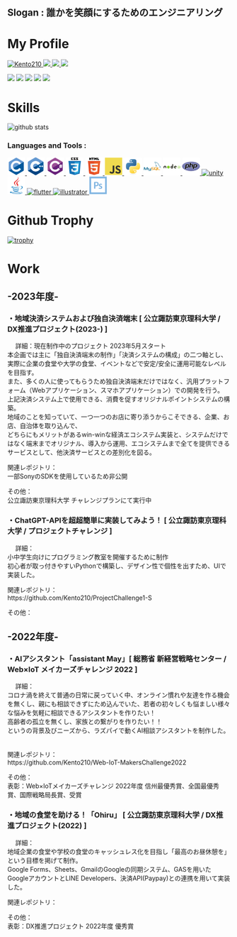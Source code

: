 ## Slogan : 誰かを笑顔にするためのエンジニアリング
# My Profile
<p align="left">
  <a href="https://github.com/Kento210/Kento210/">
    <img src="https://komarev.com/ghpvc/?username=Kento210" alt="Kento210" />
  </a>
  <a href="http://twitter.com/inkentti">
    <img height="20" src="https://img.shields.io/twitter/follow/InKentti?label=Twitter&logo=twitter&style=flat" />
  </a>
  <a href="https://github.com/Kento210">
    <img height="20" src="https://img.shields.io/github/followers/Kento210?label=follow&logo=github&style=flat" />
  </a>
  <a href="http://qiita.com/Kento210">
    <img height="20" src="https://qiita-badge.apiapi.app/s/Kento210/posts.svg" />
  </a>

![](http://github-profile-summary-cards.vercel.app/api/cards/profile-details?username=Kento210&theme=default)
![](http://github-profile-summary-cards.vercel.app/api/cards/repos-per-language?username=Kento210&theme=default)
![](http://github-profile-summary-cards.vercel.app/api/cards/most-commit-language?username=Kento210&theme=default)
![](http://github-profile-summary-cards.vercel.app/api/cards/stats?username=Kento210&theme=default)
![](http://github-profile-summary-cards.vercel.app/api/cards/productive-time?username=Kento210&theme=default&utcOffset=8)

# Skills
<p align="left"> 
  <img alt="github stats" height="150px" src="https://github-readme-stats.vercel.app/api?username=Kento210&show_icons=true" />
</p>

<h3 align = "left">Languages and Tools : </h3>
<p align="left"> <a href="https://www.cprogramming.com/" target="_blank" rel="noreferrer"> <img src="https://raw.githubusercontent.com/devicons/devicon/master/icons/c/c-original.svg" alt="c" width="40" height="40"/> </a>
<a href="https://www.w3schools.com/cpp/" target="_blank" rel="noreferrer"> <img src="https://raw.githubusercontent.com/devicons/devicon/master/icons/cplusplus/cplusplus-original.svg" alt="cplusplus" width="40" height="40"/> </a> 
<a href="https://www.w3schools.com/cs/" target="_blank" rel="noreferrer"> <img src="https://raw.githubusercontent.com/devicons/devicon/master/icons/csharp/csharp-original.svg" alt="csharp" width="40" height="40"/> </a> 
<a href="https://www.w3schools.com/css/" target="_blank" rel="noreferrer"> <img src="https://raw.githubusercontent.com/devicons/devicon/master/icons/css3/css3-original-wordmark.svg" alt="css3" width="40" height="40"/> </a> 
<a href="https://www.w3.org/html/" target="_blank" rel="noreferrer"> <img src="https://raw.githubusercontent.com/devicons/devicon/master/icons/html5/html5-original-wordmark.svg" alt="html5" width="40" height="40"/> </a>
<a href="https://developer.mozilla.org/en-US/docs/Web/JavaScript" target="_blank" rel="noreferrer"> <img src="https://raw.githubusercontent.com/devicons/devicon/master/icons/javascript/javascript-original.svg" alt="javascript" width="40" height="40"/> </a> 
<a href="https://www.python.org" target="_blank" rel="noreferrer"> <img src="https://raw.githubusercontent.com/devicons/devicon/master/icons/python/python-original.svg" alt="python" width="40" height="40"/> </a> 
<a href="https://www.mysql.com/" target="_blank" rel="noreferrer"> <img src="https://raw.githubusercontent.com/devicons/devicon/master/icons/mysql/mysql-original-wordmark.svg" alt="mysql" width="40" height="40"/> </a> 
<a href="https://nodejs.org" target="_blank" rel="noreferrer"> <img src="https://raw.githubusercontent.com/devicons/devicon/master/icons/nodejs/nodejs-original-wordmark.svg" alt="nodejs" width="40" height="40"/> </a> 
<a href="https://www.php.net" target="_blank" rel="noreferrer"> <img src="https://raw.githubusercontent.com/devicons/devicon/master/icons/php/php-original.svg" alt="php" width="40" height="40"/> </a> 
<a href="https://unity.com/" target="_blank" rel="noreferrer"> <img src="https://www.vectorlogo.zone/logos/unity3d/unity3d-icon.svg" alt="unity" width="40" height="40"/> </a>
<a href="https://www.java.com" target="_blank" rel="noreferrer"> <img src="https://raw.githubusercontent.com/devicons/devicon/master/icons/java/java-original.svg" alt="java" width="40" height="40"/> </a>
<a href="https://flutter.dev" target="_blank" rel="noreferrer"> <img src="https://www.vectorlogo.zone/logos/flutterio/flutterio-icon.svg" alt="flutter" width="40" height="40"/> </a> 
<a href="https://www.adobe.com/in/products/illustrator.html" target="_blank" rel="noreferrer"> <img src="https://www.vectorlogo.zone/logos/adobe_illustrator/adobe_illustrator-icon.svg" alt="illustrator" width="40" height="40"/> </a> 
<a href="https://www.photoshop.com/en" target="_blank" rel="noreferrer"> <img src="https://raw.githubusercontent.com/devicons/devicon/master/icons/photoshop/photoshop-line.svg" alt="photoshop" width="40" height="40"/> </a>

# Github Trophy
[![trophy](https://github-profile-trophy.vercel.app/?username=Kento210&column=7)](https://github.com/ryo-ma/github-profile-trophy)
<!--
[![Top Langs](https://github-readme-stats.vercel.app/api/top-langs/?username=Kento210&layout=compact)](https://github.com/anuraghazra/github-readme-stats)
[![Anurag's GitHub stats](https://github-readme-stats.vercel.app/api?username=Kento210&show_icons=true)](https://github.com/anuraghazra/github-readme-stats)
[![trophy](https://github-profile-trophy.vercel.app/?username={名前}&theme=onedark&column=7)](https://github.com/ryo-ma/github-profile-trophy)
-->

# Work
<h2>-2023年度-</h2>

<h3>・地域決済システムおよび独自決済端末 [ 公立諏訪東京理科大学 / DX推進プロジェクト(2023-) ]</h3>
<p>　
詳細：現在制作中のプロジェクト 2023年5月スタート<br>
本企画では主に「独自決済端末の制作」「決済システムの構成」の二つ軸とし、実際に企業の食堂や大学の食堂、イベントなどで安定/安全に運用可能なレベルを目指す。<br>
また、多くの人に使ってもらうため独自決済端末だけではなく、汎用プラットフォーム（Webアプリケーション、スマホアプリケーション）での開発を行う。<br>
上記決済システム上で使用できる、消費を促すオリジナルポイントシステムの構築。<br>
地域のことを知っていて、一つ一つのお店に寄り添うからこそできる、企業、お店、自治体を取り込んで、<br>
どちらにもメリットがあるwin-winな経済エコシステム実装と、システムだけではなく端末までオリジナル、導入から運用、エコシステムまで全てを提供できるサービスとして、他決済サービスとの差別化を図る。

</p>
<p>
関連レポジトリ：<br>
一部SonyのSDKを使用しているため非公開

</p>
<p>
その他：<br>
公立諏訪東京理科大学 チャレンジプランにて実行中

</p>
<h3>・ChatGPT-APIを超超簡単に実装してみよう！ [ 公立諏訪東京理科大学 / プロジェクトチャレンジ ]</h3>
<p>　
詳細：<br>
小中学生向けにプログラミング教室を開催するために制作<br>
初心者が取っ付きやすいPythonで構築し、デザイン性で個性を出すため、UIで実装した。
　
</p>
<p>
関連レポジトリ：<br>
https://github.com/Kento210/ProjectChallenge1-S

</p>
<p>
その他：<br>

</p>


<h2>-2022年度-</h2>

<h3>・AIアシスタント「assistant May」[ 総務省 新経営戦略センター / Web×IoT メイカーズチャレンジ 2022 ]</h3>
<p>　
詳細：<br>
コロナ渦を終えて普通の日常に戻っていく中、オンライン慣れや友達を作る機会を無くし、親にも相談できずにため込んでいた、若者の初々しくも悩ましい様々な悩みを気軽に相談できるアシスタントを作りたい！<br>
高齢者の孤立を無くし、家族との繋がりを作りたい！！<br>
というの背景及びニーズから、ラズパイで動くAI相談アシスタントを制作した。<br>
　
</p>
<p>
関連レポジトリ：<br>
https://github.com/Kento210/Web-IoT-MakersChallenge2022

</p>
<p>
その他：<br>
表彰：Web×IoTメイカーズチャレンジ 2022年度 信州最優秀賞、全国最優秀賞、国際戦略局長賞、受賞

</p>
<h3>・地域の食堂を助ける！「Ohiru」 [ 公立諏訪東京理科大学 / DX推進プロジェクト(2022) ]</h3>
<p>　
詳細：<br>
地域企業の食堂や学校の食堂のキャッシュレス化を目指し「最高のお昼休憩を」という目標を掲げて制作。<br>
Google Forms、Sheets、GmailのGoogleの同期システム、GASを用いたGoogleアカウントとLINE Developers、決済API(Paypay)との連携を用いて実装した。<br>

</p>
<p>
関連レポジトリ：<br>

</p>
<p>
その他：<br>
表彰：DX推進プロジェクト 2022年度 優秀賞

</p>

